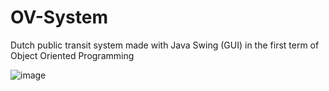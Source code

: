 # OV-System
Dutch public transit system made with Java Swing (GUI) in the first term of Object Oriented Programming

![image](https://user-images.githubusercontent.com/119070855/228664704-31b52a8d-3385-48fb-9f0c-a0d25fe8b196.png)
